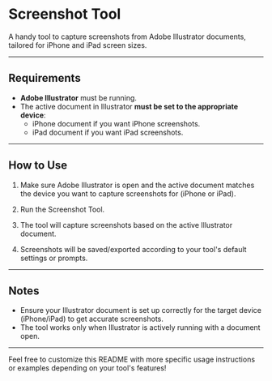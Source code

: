 # Screenshot Tool

A handy tool to capture screenshots from Adobe Illustrator documents, tailored for iPhone and iPad screen sizes.

---

## Requirements

- **Adobe Illustrator** must be running.
- The active document in Illustrator **must be set to the appropriate device**:
  - iPhone document if you want iPhone screenshots.
  - iPad document if you want iPad screenshots.

---

## How to Use

1. Make sure Adobe Illustrator is open and the active document matches the device you want to capture screenshots for (iPhone or iPad).

2. Run the Screenshot Tool.

3. The tool will capture screenshots based on the active Illustrator document.

4. Screenshots will be saved/exported according to your tool's default settings or prompts.

---

## Notes

- Ensure your Illustrator document is set up correctly for the target device (iPhone/iPad) to get accurate screenshots.
- The tool works only when Illustrator is actively running with a document open.

---

Feel free to customize this README with more specific usage instructions or examples depending on your tool's features!
